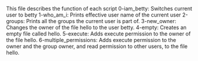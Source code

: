 This file describes the function of each script
0-iam_betty: Switches current user to betty
1-who_am_i: Prints effective user name of the current user
2-groups: Prints all the groups the current user is part of.
3-new_owner: Changes the owner of the file hello to the user betty.
4-empty: Creates an empty file called hello.
5-execute: Adds execute permission to the owner of the file hello.
6-multiple_permissions: Adds execute permission to the owner and the group owner, and read permission to other users, to the file hello.
